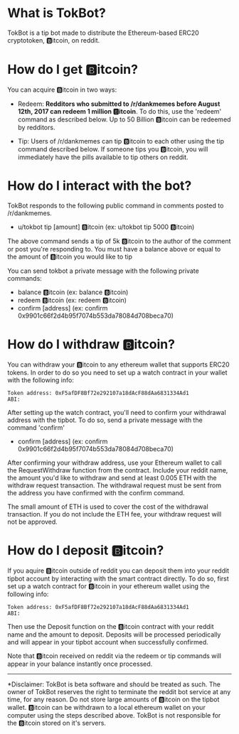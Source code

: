 # What is TokBot?

TokBot is a tip bot made to distribute the Ethereum-based ERC20 cryptotoken, 🅱️itcoin, on reddit.

# How do I get 🅱️itcoin?

You can acquire 🅱️itcoin in two ways:

- Redeem: **Redditors who submitted to /r/dankmemes before August 12th, 2017 can redeem 1 million 🅱️itcoin**. To do this, use the 'redeem' command as described below. Up to 50 Billion 🅱️itcoin can be redeemed by redditors.

- Tip: Users of /r/dankmemes can tip 🅱️itcoin to each other using the tip command described below. If someone tips you 🅱️itcoin, you will immediately have the pills available to tip others on reddit.

# How do I interact with the bot?

TokBot responds to the following public command in comments posted to /r/dankmemes.

* u/tokbot tip [amount] 🅱️itcoin (ex: u/tokbot tip 5000 🅱️itcoin)

The above command sends a tip of 5k 🅱️itcoin to the author of the comment or post you're responding to. You must have a balance above or equal to the amount of 🅱️itcoin you would like to tip

You can send tokbot a private message with the following private commands:

* balance 🅱️itcoin (ex: balance 🅱️itcoin)
* redeem 🅱️itcoin (ex: redeem 🅱️itcoin)
* confirm [address] (ex: confirm 0x9901c66f2d4b95f7074b553da78084d708beca70)

# How do I withdraw 🅱️itcoin?

You can withdraw your 🅱️itcoin to any ethereum wallet that supports ERC20 tokens. In order to do so you need to set up a watch contract in your wallet with the following info:

    Token address: 0xF5afDF8Bf72e292107a18dAcF88dAa6831334Ad1
    ABI:

After setting up the watch contract, you'll need to confirm your withdrawal address with the tipbot. To do so, send a private message with the command 'confirm'

* confirm [address] (ex: confirm 0x9901c66f2d4b95f7074b553da78084d708beca70)

After confirming your withdraw address, use your Ethereum wallet to call the RequestWithdraw function from the contract. Include your reddit name, the amount you'd like to withdraw and send at least 0.005 ETH with the withdraw request transaction. The withdrawal request must be sent from the address you have confirmed with the confirm command.

The small amount of ETH is used to cover the cost of the withdrawal transaction. If you do not include the ETH fee, your withdraw request will not be approved.

# How do I deposit 🅱️itcoin?

If you aquire 🅱️itcoin outside of reddit you can deposit them into your reddit tipbot account by interacting with the smart contract directly. To do so, first set up a watch contract for 🅱️itcoin in your ethereum wallet using the following info:

    Token address: 0xF5afDF8Bf72e292107a18dAcF88dAa6831334Ad1
    ABI:

Then use the Deposit function on the 🅱️itcoin contract with your reddit name and the amount to deposit. Deposits will be processed periodically and will appear in your tipbot account when successfully confirmed.

Note that 🅱️itcoin received on reddit via the redeem or tip commands will appear in your balance instantly once processed.

-------

*Disclaimer: TokBot is beta software and should be treated as such. The owner of TokBot reserves the right to terminate the reddit bot service at any time, for any reason. Do not store large amounts of 🅱️itcoin on the tipbot wallet. 🅱️itcoin can be withdrawn to a local ethereum wallet on your computer using the steps described above. TokBot is not responsible for the 🅱️itcoin stored on it's servers.
